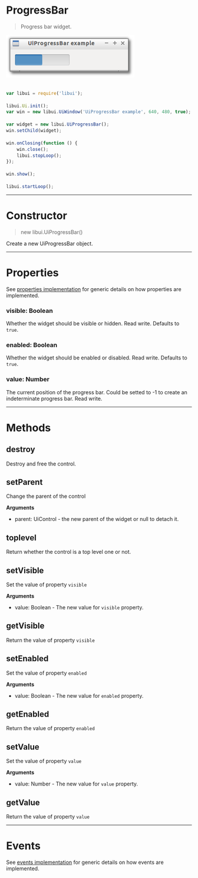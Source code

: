 
# ProgressBar

> Progress bar widget.

![UiProgressBar example](media/UiProgressBar.png)

```js

var libui = require('libui');

libui.Ui.init();
var win = new libui.UiWindow('UiProgressBar example', 640, 480, true);

var widget = new libui.UiProgressBar();
win.setChild(widget);

win.onClosing(function () {
	win.close();
	libui.stopLoop();
});

win.show();

libui.startLoop();

```

---

# Constructor

> new libui.UiProgressBar()

Create a new UiProgressBar object.

---

# Properties

See [properties implementation](properties.md) for generic details on how properties are implemented.


### visible: Boolean

Whether the widget should be visible or hidden. 
Read write.
Defaults to `true`.



### enabled: Boolean

Whether the widget should be enabled or disabled. 
Read write.
Defaults to `true`.



### value: Number

The current position of the progress bar. Could be setted to -1 to create an indeterminate progress bar.
Read write.




---

# Methods


## destroy

Destroy and free the control.




## setParent

Change the parent of the control


**Arguments**

* parent: UiControl - the new parent of the widget or null to detach it.



## toplevel

Return whether the control is a top level one or not.




## setVisible

Set the value of property `visible`

**Arguments**

* value: Boolean - The new value for `visible` property.

## getVisible

Return the value of property `visible`



## setEnabled

Set the value of property `enabled`

**Arguments**

* value: Boolean - The new value for `enabled` property.

## getEnabled

Return the value of property `enabled`



## setValue

Set the value of property `value`

**Arguments**

* value: Number - The new value for `value` property.

## getValue

Return the value of property `value`



---

# Events

See [events implementation](events.md) for generic details on how events are implemented.



